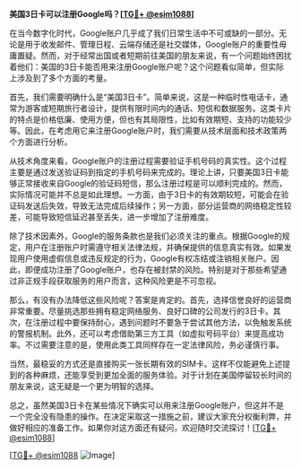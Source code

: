 **美国3日卡可以注册Google吗？[[TG💪+ @esim1088](https://t.me/s/esim1088)]**

在当今数字化时代，Google账户几乎成了我们日常生活中不可或缺的一部分。无论是用于收发邮件、管理日程、云端存储还是社交媒体，Google账户的重要性毋庸置疑。然而，对于经常出国或者短期前往美国的朋友来说，有一个问题始终困扰着他们：美国的3日卡能否用来注册Google账户呢？这个问题看似简单，但实际上涉及到了多个方面的考量。

首先，我们需要明确什么是“美国3日卡”。简单来说，这是一种临时性电话卡，通常为游客或短期旅行者设计，提供有限时间内的通话、短信和数据服务。这类卡片的特点是价格低廉、使用方便，但也有其局限性，比如有效期短、支持的功能较少等。因此，在考虑用它来注册Google账户时，我们需要从技术层面和技术政策两个方面进行分析。

从技术角度来看，Google账户的注册过程需要验证手机号码的真实性。这个过程主要是通过发送验证码到指定的手机号码来完成的。理论上讲，只要美国3日卡能够正常接收来自Google的验证码短信，那么注册过程是可以顺利完成的。然而，实际情况可能并不总是如此理想。一方面，由于3日卡的有效期较短，可能会在验证码发送后失效，导致无法完成后续操作；另一方面，部分运营商的网络稳定性较差，可能导致短信延迟甚至丢失，进一步增加了注册难度。

除了技术因素外，Google的服务条款也是我们必须关注的重点。根据Google的规定，用户在注册账户时需遵守相关法律法规，并确保提供的信息真实有效。如果发现用户使用虚假信息或违反规定的行为，Google有权冻结或注销相关账户。因此，即便成功注册了Google账户，也存在被封禁的风险。特别是对于那些希望通过非正规手段获取服务的用户而言，这种风险更是不可忽视。

那么，有没有办法降低这些风险呢？答案是肯定的。首先，选择信誉良好的运营商非常重要。尽量挑选那些拥有稳定网络服务、良好口碑的公司发行的3日卡。其次，在注册过程中要保持耐心，遇到问题时不要急于尝试其他方法，以免触发系统的警报机制。此外，还可以考虑借助第三方工具（如虚拟号码平台）来提高成功率。不过需要注意的是，使用此类工具同样存在一定法律风险，务必谨慎行事。

当然，最稳妥的方式还是直接购买一张长期有效的SIM卡。这样不仅能避免上述提到的各种麻烦，还能享受到更加全面的服务体验。对于计划在美国停留较长时间的朋友来说，这无疑是一个更为明智的选择。

总之，虽然美国3日卡在某些情况下确实可以用来注册Google账户，但这并不是一个完全没有隐患的操作。在决定采取这一措施之前，建议大家充分权衡利弊，并做好相应的准备工作。如果你对这方面还有疑问，欢迎随时交流探讨！[[TG💪+ @esim1088](https://t.me/s/esim1088)]

[[TG💪+ @esim1088](https://t.me/s/esim1088) ![Image](https://i.postimg.cc/4NQfJmqS/Snipaste-2025-05-13-00-14-12.png)]